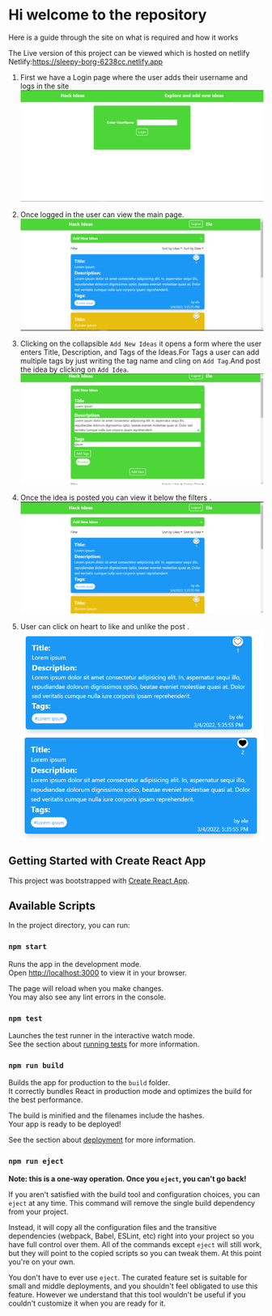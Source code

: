 # Hi welcome to the repository

Here is a guide through the site on what is required and how it works

The Live version of this project can be viewed which is hosted on netlify
Netlify:https://sleepy-borg-6238cc.netlify.app

1. First we have a Login page where the user adds their username and logs in the site
   ![alt text](./src/assets/1.PNG)

2. Once logged in the user can view the main page.
   ![alt text](./src/assets/2.PNG)
3. Clicking on the collapsible `Add New Ideas` it opens a form where the user enters Title, Description, and Tags of the Ideas.For Tags a user can add multiple tags by just writing the tag name and cling on `Add Tag`.And post the idea by clicking on `Add Idea`.
   ![alt text](./src/assets/3.PNG)
4. Once the idea is posted you can view it below the filters .
   ![alt text](./src/assets/4.PNG)
5. User can click on heart to like and unlike the post .
   ![alt text](./src/assets/5.PNG)![alt text](./src/assets/6.PNG)

## Getting Started with Create React App

This project was bootstrapped with [Create React App](https://github.com/facebook/create-react-app).

## Available Scripts

In the project directory, you can run:

### `npm start`

Runs the app in the development mode.\
Open [http://localhost:3000](http://localhost:3000) to view it in your browser.

The page will reload when you make changes.\
You may also see any lint errors in the console.

### `npm test`

Launches the test runner in the interactive watch mode.\
See the section about [running tests](https://facebook.github.io/create-react-app/docs/running-tests) for more information.

### `npm run build`

Builds the app for production to the `build` folder.\
It correctly bundles React in production mode and optimizes the build for the best performance.

The build is minified and the filenames include the hashes.\
Your app is ready to be deployed!

See the section about [deployment](https://facebook.github.io/create-react-app/docs/deployment) for more information.

### `npm run eject`

**Note: this is a one-way operation. Once you `eject`, you can't go back!**

If you aren't satisfied with the build tool and configuration choices, you can `eject` at any time. This command will remove the single build dependency from your project.

Instead, it will copy all the configuration files and the transitive dependencies (webpack, Babel, ESLint, etc) right into your project so you have full control over them. All of the commands except `eject` will still work, but they will point to the copied scripts so you can tweak them. At this point you're on your own.

You don't have to ever use `eject`. The curated feature set is suitable for small and middle deployments, and you shouldn't feel obligated to use this feature. However we understand that this tool wouldn't be useful if you couldn't customize it when you are ready for it.
